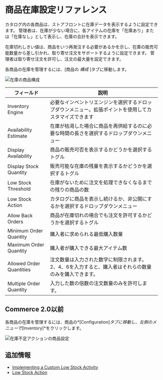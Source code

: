 # 商品在庫設定リファレンス

カタログ内の各商品は、ストアフロントに在庫データを表示するように設定できます。 管理者は、在庫が少ない場合に、各アイテムの在庫を「在庫あり」または「在庫なし」として表示し、在庫の合計を表示できます。

在庫切れしきい値は、商品をいつ再発注する必要があるかを示し、在庫の販売可能数量から差し引かれ、取り寄せ注文をサポートするように設定できます。 管理者は取り寄せ注文を許可し、注文の最大量を設定できます。

各商品の在庫を管理するには、[商品の *構成* ]タブに移動します。

![在庫の商品構成](./product-inventory-configuration-reference/images/02.png)

| フィールド                    | 説明                                                    |
| ------------------------ | ----------------------------------------------------- |
| Inventory Engine         | 必要なインベントリエンジンを選択するドロップダウンメニュー。拡張ポイントを使用してカスタマイズできます   |
| Availability Estimate    | 在庫が枯渇した場合に商品を再供給するのに必要な時間の長さを選択するドロップダウンメニュー          |
| Display Availability     | 商品の販売可否を表示するかどうかを選択するトグル                              |
| Display Stock Quantity   | 販売可能な在庫の残量を表示するかどうかを選択するトグル                           |
| Low Stock Threshold      | 在庫がないために注文を処理できなくなるまでの残りの商品の数                         |
| Low Stock Action         | カタログに商品を表示し続けるか、非公開にするかを選択するドロップダウンメニュー               |
| Allow Back Orders        | 商品が在庫切れの場合でも注文を許可するかどうかを選択するトグル                       |
| Minimum Order Quantity   | 購入者に求められる最低購入数量                                       |
| Maximum Order Quantity   | 購入者が購入できる最大アイテム数                                      |
| Allowed Order Quantities | 注文数量は入力された数字に制限されます。 2、4、6を入力すると、購入者はそれらの数量のみを購入できます。 |
| Multiple Order Quantity  | 入力した数の倍数の注文数量のみを許可します。                                |

## Commerce 2.0以前

各商品の在庫を管理するには、商品の*[Configuration]*タブに移動し、左側のメニューで*[Inventory]*をクリックします。

![在庫不足アクションの商品設定](./product-inventory-configuration-reference/images/01.png "在庫不足アクションの商品設定")

## 追加情報

  - [Implementing a Custom Low Stock Activity](../../developer-guide/tutorials/implementing-a-custom-low-stock-activity.md)
  - [Low Stock Action](./low-stock-action.md)
